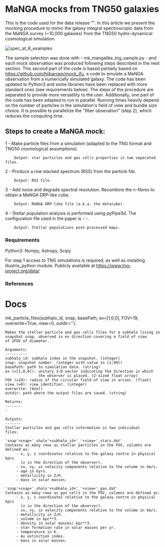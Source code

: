# MaNGA mocks from TNG50 galaxies

This is the code used for the data release "". In this article we present the mocking procedure to mimic the galaxy integral spectroscopic data from the MaNGA survey (~10,000 galaxies) from the TNG50 hydro-dynamical cosmological simulation. 

![spec_at_R_examples](https://user-images.githubusercontent.com/50836927/178962418-71b3ca6a-c501-48a9-8876-1b69394e5595.png)

The sample selection was done with -  mk_mangalike_tng_sample.py  - and each mock observation was produced following steps described in the next section. This second part of the code is based partially based on https://github.com/hjibarram/mock_ifu, a code to emulate a MaNGA observation from a numerically simulated galaxy. The code has been updated to Python3 and some libraries have been replaced with more standard ones (see requirements below). The steps of the procedure are separated to provide more versatility to the user. Additionally, one part of the code has been adapted to run in parallel. Running times heavily depend on the number of particles in the simulation's field of view and bundle size choice. It is possible to parallelize the "fiber obsevation" (step 2), which reduces the computing time.

## Steps to create a MaNGA mock:


1 - Make particle files from a simulation (adapted to the TNG format and TNG50 cosmological assumptions).

        Output: star particles and gas cells properties in two separated files.
      
      
2 - Produce a row stacked spectrum (RSS) from the particle file.

	    Output: RSS file.
      
      
3 - Add noise and degrade spectral resolution. Recombine the n-fibres to obtain a MaNGA DRP-like cube.

	    Output: MaNGA DRP-like file (a.k.a. the datacube).
      
      
4 - Stellar population analysis is performed using pyPipe3d. The configuration file used in the paper is -   -.

	    Output: Stellar populations post-processed maps.

### Requirements

Python3: Numpy, Astropy, Scipy

For step 1 access to TNG simulations is required, as well as installing illustris_python module. Publicly available at https://www.tng-project.org/data/ 

### References


# Docs

mk_particle_files(subhalo_id, snap, basePath, ex=[1,0,0], FOV=19, overwrite=True, view=0, outdir=''):

    Makes the stellar particle and gas cells files for a subhalo living in
    snapshot snap, observed in ex direction covering a field of view 
    of 2FOV of diameter.

    Arguments:
    ----------
    subhalo_id: subhalo index in the snapshot. (integer)
    snap: snapshot number. (integer with value in [1;99]) 
    basePath: path to simulation data. (string) 
    ex (=[1,0,0]): unitary 3-D vector indicating the direction in which
                   the observer is placed. (2-sized float array)
    FOV (=19): radius of the circular field of view in arcsec. (float)
    view (=0): view identifier. (integer)
    overwrite: (bool)
    outdir: path where the output files are saved. (string)

    Returns:
    -------
    -

    Outputs:
    -------
    Stellar particles and gas cells information in two individual 
    files:

    'snap'+snap+'_shalo'+subhalo_id+'_'+view+'_stars.dat'
    Contains as many rows as stellar particles in the FOV, columns are defined as:
         - x, y, z coordinates relative to the galaxy centre in physical kpcs
           (z in the direction of the observer).
         - vx, vy, vz velocity components relative to the volume in km/s.
         - age in Gyrs.
         - metallicity in Z/H.
         - mass in solar masses.

    'snap'+snap+'_shalo'+subhalo_id+'_'+view+'_gas.dat'
    Contains as many rows as gas cells in the FOV, columns are defined as:
         - x, y, z coordinates relative to the galaxy centre in physical kpcs
           (z in the direction of the observer).
         - vx, vy, vz velocity components relative to the volume in km/s.
         - metallicity in Z/H.
         - volume in kpc**3.
         - density in solar masses/ kpc**3.
         - star formation rate in solar masses per yr.
         - temperature in K.
         - Av extinction index.
         - mass in solar masses.

